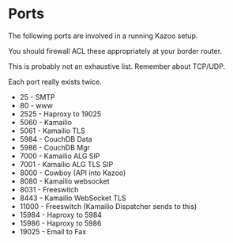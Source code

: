 # Ports

The following ports are involved in a running Kazoo setup.

You should firewall ACL these appropriately at your border router.

This is probably not an exhaustive list.  Remember about TCP/UDP.

Each port really exists twice.

* 25 - SMTP
* 80 - www
* 2525 - Haproxy to 19025
* 5060 - Kamailio
* 5061 - Kamailio TLS
* 5984 - CouchDB Data
* 5986 - CouchDB Mgr
* 7000 - Kamailio ALG SIP
* 7001 - Kamailio ALG TLS SIP
* 8000 - Cowboy (API into Kazoo)
* 8080 - Kamailio websocket
* 8031 - Freeswitch
* 8443 - Kamailio WebSocket TLS
* 11000 - Freeswitch (Kamailio Dispatcher sends to this)
* 15984 - Haproxy to 5984
* 15986 - Haproxy to 5986
* 19025 - Email to Fax
 
